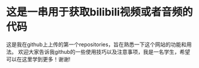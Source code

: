 # 这是一串用于获取bilibili视频或者音频的代码

这是我在github上上传的第一个repositories，旨在熟悉一下这个网站的功能和用法。
欢迎大家告诉我github的一些使用技巧以及注意事项，我是一名学生，希望可以在这里学到更多！谢谢!
